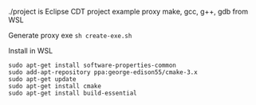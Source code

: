 ./project is Eclipse CDT project example proxy make, gcc, g++, gdb from WSL

Generate proxy exe
```sh create-exe.sh```

Install in WSL
```
sudo apt-get install software-properties-common
sudo add-apt-repository ppa:george-edison55/cmake-3.x
sudo apt-get update
sudo apt-get install cmake
sudo apt-get install build-essential
```
